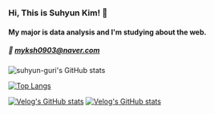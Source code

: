 ### Hi, This is Suhyun Kim! 👋
#### My major is data analysis and I'm studying about the web.
##### 💌 myksh0903@naver.com

![suhyun-guri's GitHub stats](https://github-readme-stats.vercel.app/api?username=suhyun-guri&show_icons=true&theme=monokai)

[![Top Langs](https://github-readme-stats.vercel.app/api/top-langs/?username=suhyun-guri&layout=compact&theme=material-palenight&langs_count=3)](https://github.com/anuraghazra/github-readme-stats)

[![Velog's GitHub stats](https://velog-readme-stats.vercel.app/api/badge?name=suhyun-guri)](https://velog.io/@suhyun-guri) 
[![Velog's GitHub stats](https://velog-readme-stats.vercel.app/api?name=velopert&color=dark)](https://github.com/suhyun-guri/자료구조알고리즘-1.-Intro)
